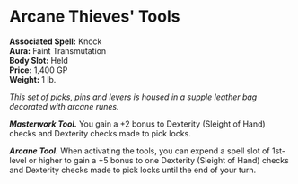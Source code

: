 # Arcane Thieves' Tools

**Associated Spell:** Knock  
**Aura:** Faint Transmutation  
**Body Slot:** Held  
**Price:** 1,400 GP  
**Weight:** 1 lb.

*This set of picks, pins and levers is housed in a supple leather bag decorated with arcane runes.*

***Masterwork Tool.*** You gain a +2 bonus to Dexterity (Sleight of Hand) checks and Dexterity checks made to pick locks.

***Arcane Tool.*** When activating the tools, you can expend a spell slot of 1st-level or higher to gain a +5 bonus to one Dexterity (Sleight of Hand) checks and Dexterity checks made to pick locks until the end of your turn.